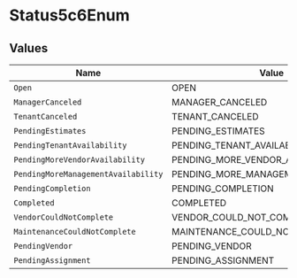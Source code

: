 # Status5c6Enum


## Values

| Name                                 | Value                                |
| ------------------------------------ | ------------------------------------ |
| `Open`                               | OPEN                                 |
| `ManagerCanceled`                    | MANAGER_CANCELED                     |
| `TenantCanceled`                     | TENANT_CANCELED                      |
| `PendingEstimates`                   | PENDING_ESTIMATES                    |
| `PendingTenantAvailability`          | PENDING_TENANT_AVAILABILITY          |
| `PendingMoreVendorAvailability`      | PENDING_MORE_VENDOR_AVAILABILITY     |
| `PendingMoreManagementAvailability`  | PENDING_MORE_MANAGEMENT_AVAILABILITY |
| `PendingCompletion`                  | PENDING_COMPLETION                   |
| `Completed`                          | COMPLETED                            |
| `VendorCouldNotComplete`             | VENDOR_COULD_NOT_COMPLETE            |
| `MaintenanceCouldNotComplete`        | MAINTENANCE_COULD_NOT_COMPLETE       |
| `PendingVendor`                      | PENDING_VENDOR                       |
| `PendingAssignment`                  | PENDING_ASSIGNMENT                   |